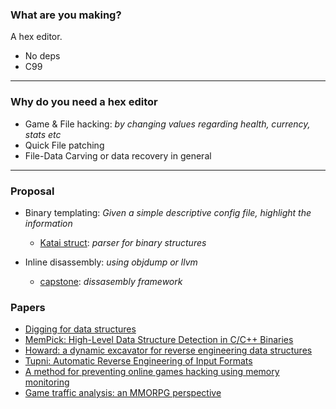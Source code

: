 ### What are you making?
A hex editor.

* No deps  
* C99

---

### Why do you need a hex editor
* Game & File hacking: *by changing values regarding health, currency, stats etc*
* Quick File patching
* File-Data Carving or data recovery in general

---
### Proposal

* Binary templating: *Given a simple descriptive config file, highlight the information*
	* [Katai struct](https://kaitai.io): *parser for binary structures*  

* Inline disassembly: *using objdump or llvm*
	* [capstone](https://capstone-engine.org): *dissasembly framework*  

### Papers
* [Digging for data structures](https://ben.ransford.org/srg/papers/cozzie--digging.pdf) 
* [MemPick: High-Level Data Structure Detection in C/C++ Binaries](https://www.cs.vu.nl/~herbertb/papers/mempick_wcre13.pdf)
* [Howard: a dynamic excavator for reverse engineering data structures](http://www.syssec-project.eu/m/page-media/3/howard-ndss11.pdf)
* [Tupni: Automatic Reverse Engineering of Input Formats](https://www.microsoft.com/en-us/research/wp-content/uploads/2016/02/tupni-ccs08.pdf)
* [A method for preventing online games hacking using memory monitoring](https://onlinelibrary.wiley.com/doi/epdf/10.4218/etrij.2019-0427)
* [Game traffic analysis: an MMORPG perspective](https://www.researchgate.net/publication/220937663_Game_traffic_analysis_an_MMORPG_perspective)

